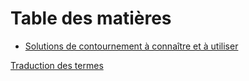 # Table des matières

- [Solutions de contournement à connaître et à utiliser](07_workarounds/01_chapter.md)

[Traduction des termes](translation-terms.md)

